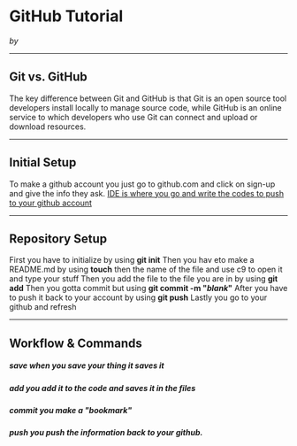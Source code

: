 # GitHub Tutorial

_by <Juan Corona>_

---
## Git vs. GitHub
The key difference between Git and GitHub is that Git is an open source tool developers install locally to manage source code, while GitHub is an online service to which developers who use Git can connect and upload or download resources.


---
## Initial Setup
To make a github account you just go to github.com and click on sign-up and give the info they ask.
[IDE is where you go and write the codes to push to your github account](github.com/hstatsep/ide50)


---
## Repository Setup
First you have to initialize by using **git init**
Then you hav eto make a README.md by using **touch** then the name of the file and use c9 to open it and type your stuff
Then you add the file to the file you are in by using **git add**
Then you gotta commit but using **git commit -m "_blank_"**
After you have to push it back to your account by using **git push**
Lastly you go to your github and refresh

---
## Workflow & Commands
##### **save** when you save your thing it saves it
##### **add** you add it to the code and saves it in the files
##### **commit** you make a "bookmark"
##### **push** you push the information back to your github.